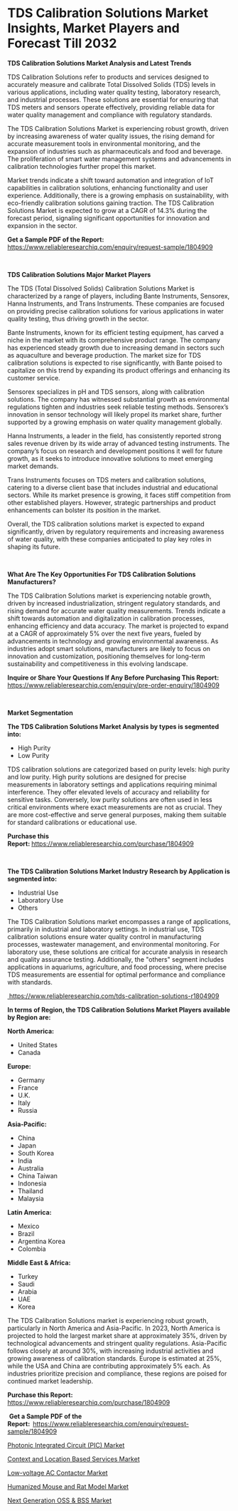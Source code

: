 <p><h1>TDS Calibration Solutions Market Insights, Market Players and Forecast Till 2032</h1></p><p><strong>TDS Calibration Solutions Market Analysis and Latest Trends</strong></p>
<p><p>TDS Calibration Solutions refer to products and services designed to accurately measure and calibrate Total Dissolved Solids (TDS) levels in various applications, including water quality testing, laboratory research, and industrial processes. These solutions are essential for ensuring that TDS meters and sensors operate effectively, providing reliable data for water quality management and compliance with regulatory standards.</p><p>The TDS Calibration Solutions Market is experiencing robust growth, driven by increasing awareness of water quality issues, the rising demand for accurate measurement tools in environmental monitoring, and the expansion of industries such as pharmaceuticals and food and beverage. The proliferation of smart water management systems and advancements in calibration technologies further propel this market.</p><p>Market trends indicate a shift toward automation and integration of IoT capabilities in calibration solutions, enhancing functionality and user experience. Additionally, there is a growing emphasis on sustainability, with eco-friendly calibration solutions gaining traction. The TDS Calibration Solutions Market is expected to grow at a CAGR of 14.3% during the forecast period, signaling significant opportunities for innovation and expansion in the sector.</p></p>
<p><strong>Get a Sample PDF of the Report:&nbsp;</strong> <a href="https://www.reliableresearchiq.com/enquiry/request-sample/1804909?utm_campaign=1896&utm_medium=2&utm_source=Github&utm_content=ia&utm_term=30012025&utm_id=tds-calibration-solutions">https://www.reliableresearchiq.com/enquiry/request-sample/1804909</a></p>
<p>&nbsp;</p>
<p><strong>TDS Calibration Solutions Major Market Players</strong></p>
<p><p>The TDS (Total Dissolved Solids) Calibration Solutions Market is characterized by a range of players, including Bante Instruments, Sensorex, Hanna Instruments, and Trans Instruments. These companies are focused on providing precise calibration solutions for various applications in water quality testing, thus driving growth in the sector.</p><p>Bante Instruments, known for its efficient testing equipment, has carved a niche in the market with its comprehensive product range. The company has experienced steady growth due to increasing demand in sectors such as aquaculture and beverage production. The market size for TDS calibration solutions is expected to rise significantly, with Bante poised to capitalize on this trend by expanding its product offerings and enhancing its customer service.</p><p>Sensorex specializes in pH and TDS sensors, along with calibration solutions. The company has witnessed substantial growth as environmental regulations tighten and industries seek reliable testing methods. Sensorex’s innovation in sensor technology will likely propel its market share, further supported by a growing emphasis on water quality management globally.</p><p>Hanna Instruments, a leader in the field, has consistently reported strong sales revenue driven by its wide array of advanced testing instruments. The company’s focus on research and development positions it well for future growth, as it seeks to introduce innovative solutions to meet emerging market demands.</p><p>Trans Instruments focuses on TDS meters and calibration solutions, catering to a diverse client base that includes industrial and educational sectors. While its market presence is growing, it faces stiff competition from other established players. However, strategic partnerships and product enhancements can bolster its position in the market.</p><p>Overall, the TDS calibration solutions market is expected to expand significantly, driven by regulatory requirements and increasing awareness of water quality, with these companies anticipated to play key roles in shaping its future.</p></p>
<p>&nbsp;</p>
<p><strong>What Are The Key Opportunities For TDS Calibration Solutions Manufacturers?</strong></p>
<p><p>The TDS Calibration Solutions market is experiencing notable growth, driven by increased industrialization, stringent regulatory standards, and rising demand for accurate water quality measurements. Trends indicate a shift towards automation and digitalization in calibration processes, enhancing efficiency and data accuracy. The market is projected to expand at a CAGR of approximately 5% over the next five years, fueled by advancements in technology and growing environmental awareness. As industries adopt smart solutions, manufacturers are likely to focus on innovation and customization, positioning themselves for long-term sustainability and competitiveness in this evolving landscape.</p></p>
<p><strong>Inquire or Share Your Questions If Any Before Purchasing This Report:</strong> <a href="https://www.reliableresearchiq.com/enquiry/pre-order-enquiry/1804909?utm_campaign=1896&utm_medium=2&utm_source=Github&utm_content=ia&utm_term=30012025&utm_id=tds-calibration-solutions">https://www.reliableresearchiq.com/enquiry/pre-order-enquiry/1804909</a></p>
<p>&nbsp;</p>
<p><strong>Market Segmentation</strong></p>
<p><strong>The TDS Calibration Solutions Market Analysis by types is segmented into:</strong></p>
<p><ul><li>High Purity</li><li>Low Purity</li></ul></p>
<p><p>TDS calibration solutions are categorized based on purity levels: high purity and low purity. High purity solutions are designed for precise measurements in laboratory settings and applications requiring minimal interference. They offer elevated levels of accuracy and reliability for sensitive tasks. Conversely, low purity solutions are often used in less critical environments where exact measurements are not as crucial. They are more cost-effective and serve general purposes, making them suitable for standard calibrations or educational use.</p></p>
<p><strong>Purchase this Report:&nbsp;</strong><a href="https://www.reliableresearchiq.com/purchase/1804909?utm_campaign=1896&utm_medium=2&utm_source=Github&utm_content=ia&utm_term=30012025&utm_id=tds-calibration-solutions">https://www.reliableresearchiq.com/purchase/1804909</a></p>
<p>&nbsp;</p>
<p><strong>The TDS Calibration Solutions Market Industry Research by Application is segmented into:</strong></p>
<p><ul><li>Industrial Use</li><li>Laboratory Use</li><li>Others</li></ul></p>
<p><p>The TDS Calibration Solutions market encompasses a range of applications, primarily in industrial and laboratory settings. In industrial use, TDS calibration solutions ensure water quality control in manufacturing processes, wastewater management, and environmental monitoring. For laboratory use, these solutions are critical for accurate analysis in research and quality assurance testing. Additionally, the "others" segment includes applications in aquariums, agriculture, and food processing, where precise TDS measurements are essential for optimal performance and compliance with standards.</p></p>
<p><a href="https://www.reliableresearchiq.com/tds-calibration-solutions-r1804909?utm_campaign=1896&utm_medium=2&utm_source=Github&utm_content=ia&utm_term=30012025&utm_id=tds-calibration-solutions">&nbsp;https://www.reliableresearchiq.com/tds-calibration-solutions-r1804909</a></p>
<p><strong>In terms of Region, the TDS Calibration Solutions Market Players available by Region are:</strong></p>
<p>
    <p> <strong> North America: </strong>
        <ul>
            <li>United States</li>
            <li>Canada</li>
        </ul>
        </p> 
    <p> <strong> Europe: </strong>
        <ul>
            <li>Germany</li>
            <li>France</li>
            <li>U.K.</li>
            <li>Italy</li>
            <li>Russia</li>
        </ul>
        </p> 
    <p> <strong> Asia-Pacific: </strong>
        <ul>
            <li>China</li>
            <li>Japan</li>
            <li>South Korea</li>
            <li>India</li>
            <li>Australia</li>
            <li>China Taiwan</li>
            <li>Indonesia</li>
            <li>Thailand</li>
            <li>Malaysia</li>
        </ul>
        </p> 
    <p> <strong> Latin America: </strong>
        <ul>
            <li>Mexico</li>
            <li>Brazil</li>
            <li>Argentina Korea</li>
            <li>Colombia</li>
        </ul>
        </p> 
    <p> <strong> Middle East & Africa: </strong>
        <ul>
            <li>Turkey</li>
            <li>Saudi</li>
            <li>Arabia</li>
            <li>UAE</li>
            <li>Korea</li>
        </ul>
    </p>
    </p>
<p><p>The TDS Calibration Solutions market is experiencing robust growth, particularly in North America and Asia-Pacific. In 2023, North America is projected to hold the largest market share at approximately 35%, driven by technological advancements and stringent quality regulations. Asia-Pacific follows closely at around 30%, with increasing industrial activities and growing awareness of calibration standards. Europe is estimated at 25%, while the USA and China are contributing approximately 5% each. As industries prioritize precision and compliance, these regions are poised for continued market leadership.</p></p>
<p><strong>Purchase this Report: </strong><a href="https://www.reliableresearchiq.com/purchase/1804909?utm_campaign=1896&utm_medium=2&utm_source=Github&utm_content=ia&utm_term=30012025&utm_id=tds-calibration-solutions">https://www.reliableresearchiq.com/purchase/1804909</a></p>
<p>&nbsp;<strong>Get a Sample PDF of the Report:&nbsp;&nbsp;</strong><a href="https://www.reliableresearchiq.com/enquiry/request-sample/1804909?utm_campaign=1896&utm_medium=2&utm_source=Github&utm_content=ia&utm_term=30012025&utm_id=tds-calibration-solutions">https://www.reliableresearchiq.com/enquiry/request-sample/1804909</a></p>
<p><strong></strong></p>
<p><p><a href="https://www.linkedin.com/pulse/photonic-integrated-circuit-pic-market-analysis-2025-2032-uycic?utm_campaign=1896&utm_medium=2&utm_source=Github&utm_content=ia&utm_term=30012025&utm_id=tds-calibration-solutions">Photonic Integrated Circuit (PIC) Market</a></p><p><a href="https://www.linkedin.com/pulse/context-location-based-services-market-research-report-4gefc?utm_campaign=1896&utm_medium=2&utm_source=Github&utm_content=ia&utm_term=30012025&utm_id=tds-calibration-solutions">Context and Location Based Services Market</a></p><p><a href="https://www.linkedin.com/pulse/low-voltage-ac-contactor-market-size-report-2025-2032-u5cwf?utm_campaign=1896&utm_medium=2&utm_source=Github&utm_content=ia&utm_term=30012025&utm_id=tds-calibration-solutions">Low-voltage AC Contactor Market</a></p><p><a href="https://www.linkedin.com/pulse/humanized-mouse-rat-model-market-study-offeringa-thorough-summary-xn67f?utm_campaign=1896&utm_medium=2&utm_source=Github&utm_content=ia&utm_term=30012025&utm_id=tds-calibration-solutions">Humanized Mouse and Rat Model Market</a></p><p><a href="https://www.linkedin.com/pulse/key-trends-fueling-next-generation-oss-bss-market-growth-rzzfc?utm_campaign=1896&utm_medium=2&utm_source=Github&utm_content=ia&utm_term=30012025&utm_id=tds-calibration-solutions">Next Generation OSS & BSS Market</a></p></p>